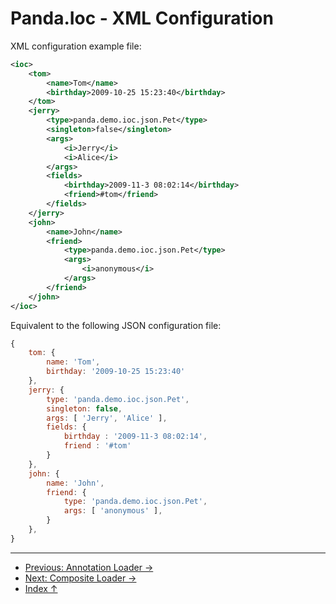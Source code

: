 Panda.Ioc - XML Configuration
============================

XML configuration example file: 
```Xml
<ioc>
	<tom>
		<name>Tom</name>
		<birthday>2009-10-25 15:23:40</birthday>
	</tom>
	<jerry>
		<type>panda.demo.ioc.json.Pet</type>
		<singleton>false</singleton>
		<args>
			<i>Jerry</i>
			<i>Alice</i>
		</args>
		<fields>
			<birthday>2009-11-3 08:02:14</birthday>
			<friend>#tom</friend>
		</fields>
	</jerry>
	<john>
		<name>John</name>
		<friend>
			<type>panda.demo.ioc.json.Pet</type>
			<args>
				<i>anonymous</i>
			</args>
		</friend>
	</john>
</ioc>
```

Equivalent to the following JSON configuration file:
```JavaScript
{
	tom: {
		name: 'Tom',
		birthday: '2009-10-25 15:23:40'
	},
	jerry: {
		type: 'panda.demo.ioc.json.Pet',
		singleton: false,
		args: [ 'Jerry', 'Alice' ],
		fields: {
			birthday : '2009-11-3 08:02:14',
			friend : '#tom'
		}
	},
	john: {
		name: 'John',
		friend: {
			type: 'panda.demo.ioc.json.Pet',
			args: [ 'anonymous' ],
		}
	},
}
```



---

 - [Previous: Annotation Loader →](annotation_en.md)
 - [Next: Composite Loader →](combo_en.md)
 - [Index ↑](ioc_en.md#Index)
